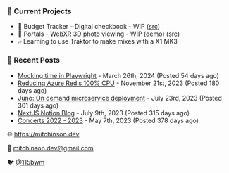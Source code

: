 ### 📌 Current Projects
- 💸 Budget Tracker - Digital checkbook - WIP ([src](https://github.com/bmitchinson/budget-entry))
- 📸 Portals - WebXR 3D photo viewing - WIP ([demo](https://portals.mitchinson.dev/)) ([src](https://github.com/bmitchinson/vr-jpg-viewer-webxr))
- 🎶 Learning to use Traktor to make mixes with a X1 MK3

### 📝 Recent Posts

- [Mocking time in Playwright](https://blog.mitchinson.dev/playwright-mock-time) - March 26th, 2024 (Posted 54 days ago)
- [Reducing Azure Redis 100% CPU](https://blog.mitchinson.dev/redis-cpu) - November 21st, 2023 (Posted 180 days ago)
- [Juno: On demand microservice deployment](https://blog.mitchinson.dev/juno) - July 23rd, 2023 (Posted 301 days ago)
- [NextJS Notion Blog](https://blog.mitchinson.dev/blog-2023) - July 9th, 2023 (Posted 315 days ago)
- [Concerts 2022 - 2023](https://blog.mitchinson.dev/concerts-2023) - May 7th, 2023 (Posted 378 days ago)

🌐 https://mitchinson.dev

💌 mitchinson.dev@gmail.com

🐦 [@115bwm](https://twitter.com/115bwm)